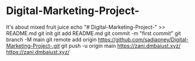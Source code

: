 # Digital-Marketing-Project-
It's about mixed fruit juice 
echo "# Digital-Marketing-Project-" >> README.md
git init
git add README.md
git commit -m "first commit"
git branch -M main
git remote add origin https://github.com/sadiaoney/Digital-Marketing-Project-.git
git push -u origin main
https://zani.dmbaiust.xyz/
https://zani.dmbaiust.xyz/